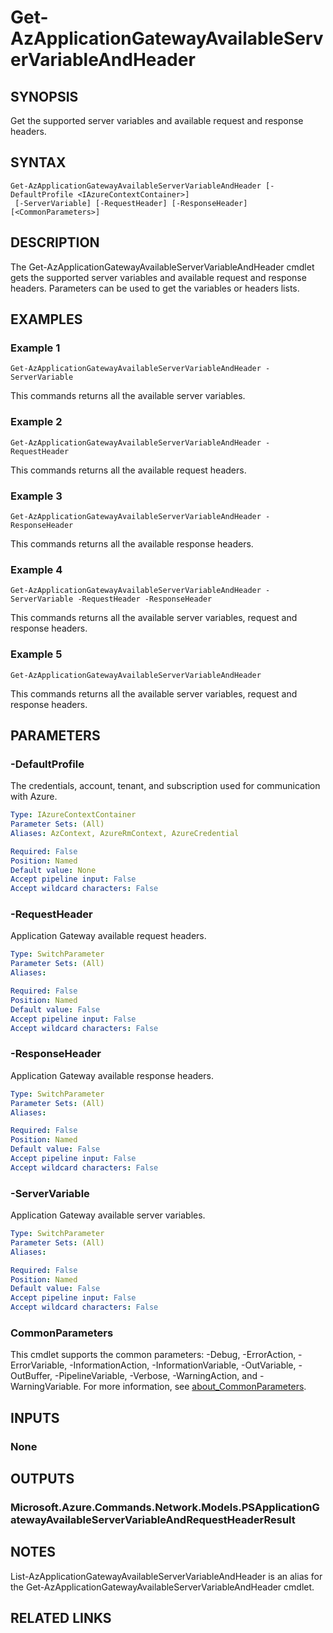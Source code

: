 ﻿---
external help file: Microsoft.Azure.PowerShell.Cmdlets.Network.dll-Help.xml
Module Name: Az.Network
online version: https://learn.microsoft.com/powershell/module/az.network/get-azapplicationgatewayavailableservervariableandheader
schema: 2.0.0
---

# Get-AzApplicationGatewayAvailableServerVariableAndHeader

## SYNOPSIS
Get the supported server variables and available request and response headers.

## SYNTAX

```
Get-AzApplicationGatewayAvailableServerVariableAndHeader [-DefaultProfile <IAzureContextContainer>]
 [-ServerVariable] [-RequestHeader] [-ResponseHeader] [<CommonParameters>]
```

## DESCRIPTION
The Get-AzApplicationGatewayAvailableServerVariableAndHeader cmdlet gets the supported server variables and available request and response headers.
Parameters can be used to get the variables or headers lists.

## EXAMPLES

### Example 1
```
Get-AzApplicationGatewayAvailableServerVariableAndHeader -ServerVariable
```

This commands returns all the available server variables.

### Example 2
```
Get-AzApplicationGatewayAvailableServerVariableAndHeader -RequestHeader
```

This commands returns all the available request headers.

### Example 3
```
Get-AzApplicationGatewayAvailableServerVariableAndHeader -ResponseHeader
```

This commands returns all the available response headers.

### Example 4
```
Get-AzApplicationGatewayAvailableServerVariableAndHeader -ServerVariable -RequestHeader -ResponseHeader
```

This commands returns all the available server variables, request and response headers.

### Example 5
```
Get-AzApplicationGatewayAvailableServerVariableAndHeader
```

This commands returns all the available server variables, request and response headers.

## PARAMETERS

### -DefaultProfile
The credentials, account, tenant, and subscription used for communication with Azure.

```yaml
Type: IAzureContextContainer
Parameter Sets: (All)
Aliases: AzContext, AzureRmContext, AzureCredential

Required: False
Position: Named
Default value: None
Accept pipeline input: False
Accept wildcard characters: False
```

### -RequestHeader
Application Gateway available request headers.

```yaml
Type: SwitchParameter
Parameter Sets: (All)
Aliases:

Required: False
Position: Named
Default value: False
Accept pipeline input: False
Accept wildcard characters: False
```

### -ResponseHeader
Application Gateway available response headers.

```yaml
Type: SwitchParameter
Parameter Sets: (All)
Aliases:

Required: False
Position: Named
Default value: False
Accept pipeline input: False
Accept wildcard characters: False
```

### -ServerVariable
Application Gateway available server variables.

```yaml
Type: SwitchParameter
Parameter Sets: (All)
Aliases:

Required: False
Position: Named
Default value: False
Accept pipeline input: False
Accept wildcard characters: False
```

### CommonParameters
This cmdlet supports the common parameters: -Debug, -ErrorAction, -ErrorVariable, -InformationAction, -InformationVariable, -OutVariable, -OutBuffer, -PipelineVariable, -Verbose, -WarningAction, and -WarningVariable. For more information, see [about_CommonParameters](http://go.microsoft.com/fwlink/?LinkID=113216).

## INPUTS

### None
## OUTPUTS

### Microsoft.Azure.Commands.Network.Models.PSApplicationGatewayAvailableServerVariableAndRequestHeaderResult
## NOTES
List-AzApplicationGatewayAvailableServerVariableAndHeader is an alias for the Get-AzApplicationGatewayAvailableServerVariableAndHeader cmdlet.

## RELATED LINKS
